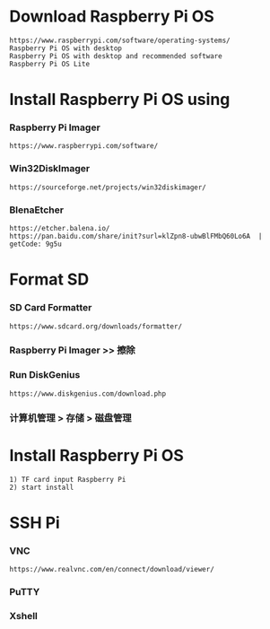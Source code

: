 # Download Raspberry Pi OS
    https://www.raspberrypi.com/software/operating-systems/
    Raspberry Pi OS with desktop
    Raspberry Pi OS with desktop and recommended software
    Raspberry Pi OS Lite
    
# Install Raspberry Pi OS using 
### Raspberry Pi Imager
    https://www.raspberrypi.com/software/
### Win32DiskImager
    https://sourceforge.net/projects/win32diskimager/
### BlenaEtcher
    https://etcher.balena.io/
    https://pan.baidu.com/share/init?surl=klZpn8-ubwBlFMbQ60Lo6A  | getCode: 9g5u

# Format SD
### SD Card Formatter
    https://www.sdcard.org/downloads/formatter/
### Raspberry Pi Imager >> 擦除
### Run DiskGenius
    https://www.diskgenius.com/download.php
### 计算机管理 > 存储 > 磁盘管理
    
# Install Raspberry Pi OS
    1) TF card input Raspberry Pi
    2) start install

# SSH Pi
### VNC
    https://www.realvnc.com/en/connect/download/viewer/
### PuTTY

### Xshell
